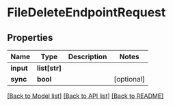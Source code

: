 # FileDeleteEndpointRequest

## Properties

Name | Type | Description | Notes
------------ | ------------- | ------------- | -------------
**input** | **list[str]** |  | 
**sync** | **bool** |  | [optional] 

[[Back to Model list]](../#documentation-for-models) [[Back to API list]](../#documentation-for-api-endpoints) [[Back to README]](../)


